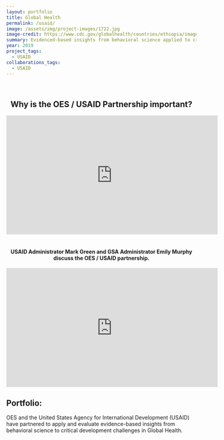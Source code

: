 ```yaml
---
layout: portfolio
title: Global Health
permalink: /usaid/
image: /assets/img/project-images/1722.jpg  
image-credit: https://www.cdc.gov/globalhealth/countries/ethiopia/images/ethiopia_bloodwork.jpg
summary: Evidenced-based insights from behavioral science applied to critical development challenges in Global Health
year: 2019
project_tags:
  - USAID
collaborations_tags:
  - USAID
---
```

<br/>
<section>
	<center>
		<h2>Why is the OES / USAID Partnership important?</h2>
		<iframe width="560" height="315" src="https://www.youtube.com/embed/JcOg-4C56ag" frameborder="0" allow="autoplay; encrypted-media" allowfullscreen></iframe>
	</center>
</section>
<br>
<section>
	<center> 
		<h4>USAID Administrator Mark Green and GSA Administrator Emily Murphy discuss the OES / USAID partnership.</h4>
		<iframe width="560" height="315" src="https://www.youtube.com/embed/d00vuBcA1y4" frameborder="0" allow="autoplay; encrypted-media" allowfullscreen></iframe>
	</center>
</section>

<h2>Portfolio:</h2>
<p>OES and the United States Agency for International Development (USAID) have partnered to apply and evaluate evidence-based insights from behavioral science to critical development challenges in Global Health.</p>




